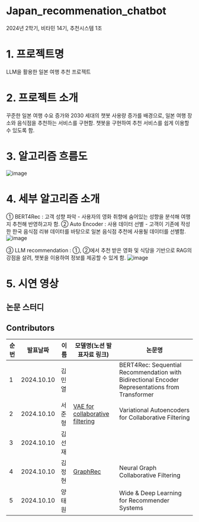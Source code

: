 # Japan_recommenation_chatbot
2024년 2학기, 비타민 14기, 추천시스템 1조 

# 1. 프로젝트명
LLM을 활용한 일본 여행 추천 프로젝트 

# 2. 프로젝트 소개
꾸준한 일본 여행 수요 증가와 2030 세대의 챗봇 사용량 증가를 배경으로, 일본 여행 장소와 음식점을 추천하는 서비스를 구현함. 챗봇을 구현하여 추천 서비스를 쉽게 이용할 수 있도록 함. 

# 3. 알고리즘 흐름도
![image](https://github.com/user-attachments/assets/4b0b5af9-17b0-4453-9e94-50c1b53b7935)

# 4. 세부 알고리즘 소개
① BERT4Rec : 고객 성향 파악 - 사용자의 영화 취향에 숨어있는 성향을 분석해 여행지 추천해 반영하고자 함.
② Auto Encoder : 사용 데이터 선별 - 고객이 기존에 작성한 한국 음식점 리뷰 데이터를 바탕으로 일본 음식점 추천에 사용될 데이터를 선별함. 
![image](https://github.com/user-attachments/assets/bf291606-6bb2-4ada-b62c-b86757bc5960)

③ LLM recommendation : ①, ②에서 추천 받은 영화 및 식당을 기반으로 RAG의 강점을 살려, 챗봇을 이용하여 정보를 제공할 수 있게 함. 
![image](https://github.com/user-attachments/assets/40091558-c97a-4da7-8080-cbfd5a8a137d)


# 5. 시연 영상 


## 논문 스터디 

## Contributors

| 순번  | 발표날짜      | 이름                  | 모델명(노션 발표자료 링크)                                                                                                                                    | 논문명                                                                                                                                 |
|-----|-----------|---------------------|----------------------------------------------------------------------------------------------------------------------------------------------------|-------------------------------------------------------------------------------------------------------------------------------------|
|  1   | 2024.10.10  |  김민열       |          |     BERT4Rec: Sequential Recommendation with Bidirectional Encoder Representations from Transformer    |
|  2   | 2024.10.10  |  서준형       |      [VAE for collaborative filtering](https://www.notion.so/Variational-Autoencoders-for-Collaborative-Filtering-10eab9efd4d48078ad00df288d474c4a?pvs=4)    |     Variational Autoencoders for Collaborative Filtering  |
|  3   | 2024.10.10  |  김선재       |                                                           |
|  4   | 2024.10.10 |  김정현                 | [GraphRec](https://www.notion.so/chanrankim/GraphRec-eac38c4df31640969a397a3417360b8e?pvs=4)    | Neural Graph Collaborative Filtering   |
|  5   | 2024.10.10 |  양태원      |                      | Wide & Deep Learning for Recommender Systems  |                      
